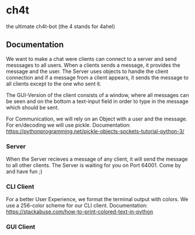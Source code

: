 # ch4t
the ultimate ch4t-bot (the 4 stands for 4ahel)

## Documentation
We want to make a chat were clients can connect to a server and send messsages to all users. When a clients sends a message, it provides the message and the user. The Server uses objects to handle the client connection and if a message from a client appears, it sends the message to all clients except to the one who sent it.

The GUI-Version of the client consists of a window, where all messages can be seen and on the bottom a text-input field in order to type in the message which should be sent.

For Communication, we will rely on an Object with a user and the message. For en/decoding we will use pickle. Documentation: 
https://pythonprogramming.net/pickle-objects-sockets-tutorial-python-3/


### Server
When the Server recieves a message of any client, it will send the message to all other clients.
The Server is waiting for you on Port 64001. Come by and have fun ;)

### CLI Client
For a better User Experience, we format the terminal output with colors. We use a 256-color scheme for our CLI client.
Documentation: https://stackabuse.com/how-to-print-colored-text-in-python


### GUI Client



